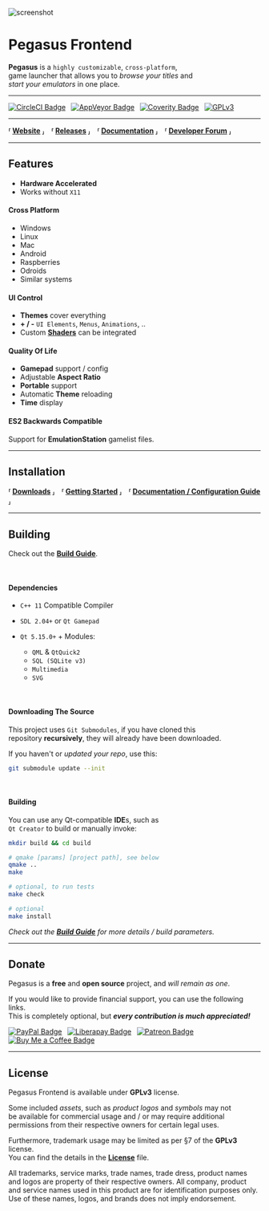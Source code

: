 
[CircleCI Badge]: https://circleci.com/gh/mmatyas/pegasus-frontend.svg?style=shield
[AppVeyor Badge]: https://ci.appveyor.com/api/projects/status/github/mmatyas/pegasus-frontend?svg=true&branch=master
[Coverity Badge]: https://scan.coverity.com/projects/12638/badge.svg
[Codacy Badge]: https://api.codacy.com/project/badge/Grade/716566e918a64b0fb20959c02779bbd2

[CircleCI Link]: https://circleci.com/gh/mmatyas/pegasus-frontend
[AppVeyor Link]: https://ci.appveyor.com/project/mmatyas/pegasus-frontend
[Coverity Link]: https://scan.coverity.com/projects/mmatyas-pegasus-frontend
[Codacy Link]: https://www.codacy.com/app/mmatyas/pegasus-frontend?utm_source=github.com&amp;utm_medium=referral&amp;utm_content=mmatyas/pegasus-frontend&amp;utm_campaign=Badge_Grade

[GPLv3]: https://img.shields.io/badge/license-GPLv3-blue.svg
[License]: LICENSE.md

[Website]: http://pegasus-frontend.org
[Documentation]: https://pegasus-frontend.org/docs/
[Releases]: https://github.com/mmatyas/pegasus-frontend/releases/
[Developer Forum]: https://retropie.org.uk/forum/topic/9598/announcing-pegasus-frontend

[Downloads]: https://pegasus-frontend.org/#downloads
[Getting Started]: http://pegasus-frontend.org/docs/user-guide/getting-started/

[Shaders]: etc/promo/shader_demo.jpg
[Build Guide]: http://pegasus-frontend.org/docs/dev/build

[PayPal Badge]: https://www.paypalobjects.com/webstatic/en_US/i/buttons/PP_logo_h_100x26.png
[Liberapay Badge]: https://liberapay.com/assets/widgets/donate.svg
[Patreon Badge]: etc/promo/donate-patreon.png
[Buy Me a Coffee Badge]: etc/promo/donate-coffee.png

[PayPal Link]: https://paypal.me/MatyasMustoha
[Liberapay Link]: https://liberapay.com/mmatyas/donate
[Patreon Link]: https://www.patreon.com/user?u=14424256
[Buy Me a Coffee Link]: https://www.buymeacoffee.com/mmatyas

<!----------------------------------------------------------------------------->


![screenshot](etc/promo/screenshot_alpha10.jpg)


# Pegasus Frontend

**Pegasus** is a `highly customizable`, `cross-platform`, <br>
game launcher that allows you to *browse your titles* and <br>
*start your emulators* in one place.

---

[![CircleCI Badge]][CircleCI Link] 
[![AppVeyor Badge]][AppVeyor Link] 
[![Coverity Badge]][Coverity Link] 
[![GPLv3]][License]

<!-- [![Codacy Badge]][Codacy Link] Uncomment Once Functional -->

---

**⸢ [Website] ⸥ ⸢ [Releases] ⸥ ⸢ [Documentation] ⸥ ⸢ [Developer Forum] ⸥**

---

## Features

- **Hardware Accelerated**
- Works without `X11`

#### Cross Platform

- Windows
- Linux
- Mac
- Android
- Raspberries
- Odroids
- Similar systems

#### UI Control

- **Themes** cover everything
- **+ / -** `UI Elements`, `Menus`, `Animations`, ..
- Custom **[Shaders]** can be integrated

#### Quality Of Life

- **Gamepad** support / config
- Adjustable **Aspect Ratio**
- **Portable** support
- Automatic **Theme** reloading
- **Time** display

#### ES2 Backwards Compatible

Support for **EmulationStation** gamelist files.

---

## Installation

**⸢ [Downloads] ⸥ ⸢ [Getting Started] ⸥ ⸢ [Documentation / Configuration Guide][Documentation] ⸥**

---

## Building

Check out the **[Build Guide]**.

<br>

#### Dependencies

- `C++ 11` Compatible Compiler

- `SDL 2.04+` or `Qt Gamepad`

- `Qt 5.15.0+` + Modules:
    - `QML` & `QtQuick2`
    - `SQL (SQLite v3)`
    - `Multimedia`
    - `SVG`

<br>

#### Downloading The Source

This project uses `Git Submodules`, if you have cloned this <br>
repository **recursively**, they will already have been downloaded.

If you haven't or *updated your repo*, use this:

```sh
git submodule update --init
```

<br>

#### Building

You can use any Qt-compatible **IDE**s, such as <br>
`Qt Creator` to build or manually invoke:

```sh
mkdir build && cd build

# qmake [params] [project path], see below
qmake ..        
make

# optional, to run tests
make check

# optional
make install  
```

*Check out the* ***[Build Guide]*** *for more details / build parameters.*

---

## Donate

Pegasus is a **free** and **open source** project, and *will remain as one*.

If you would like to provide financial support, you can use the following links.<br> This is completely optional, but ***every contribution is much appreciated!***

[![PayPal Badge]][PayPal Link] 
[![Liberapay Badge]][Liberapay Link] 
[![Patreon Badge]][Patreon Link] 
[![Buy Me a Coffee Badge]][Buy Me a Coffee Link]

---

## License

Pegasus Frontend is available under **GPLv3** license.

Some included *assets*, such as *product logos* and *symbols* may not <br>
be available for commercial usage and / or may require additional <br>
permissions from their respective owners for certain legal uses.

Furthermore, trademark usage may be limited as per §7 of the **GPLv3** license.<br> You can find the details in the **[License]** file.

All trademarks, service marks, trade names, trade dress, product names <br>
and logos are property of their respective owners. All company, product <br>
and service names used in this product are for identification purposes only. <br>
Use of these names, logos, and brands does not imply endorsement.
